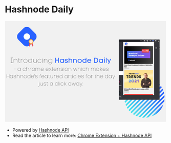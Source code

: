 # Hashnode Daily
<img src="Introducing Hashnode Daily.png">

* Powered by [Hashnode API](https://api.hashnode.com/)
* Read the article to learn more: [Chrome Extension + Hashnode API](https://piyushsinha.tech/chrome-extension-hashnode-api)
